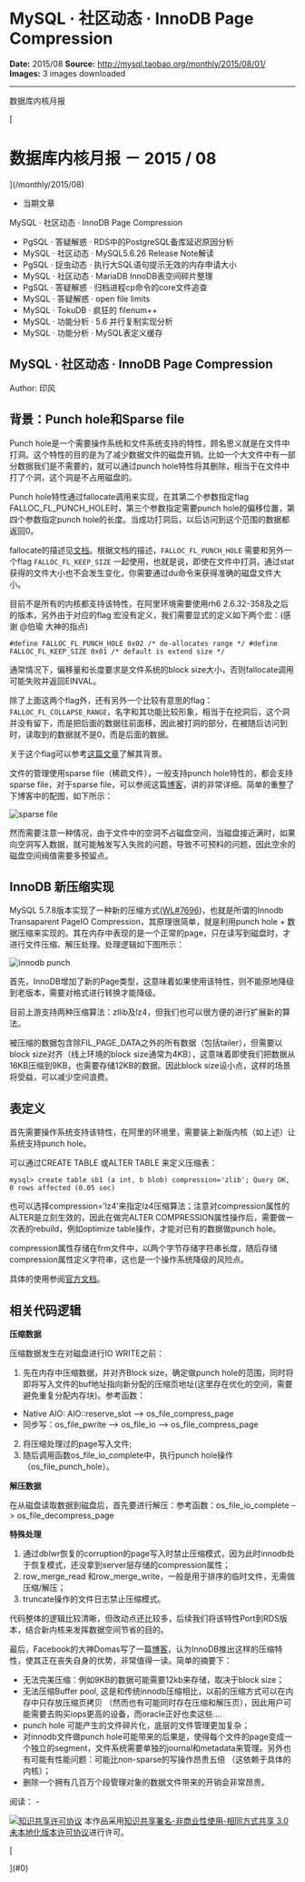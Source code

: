 # MySQL · 社区动态 · InnoDB Page Compression

**Date:** 2015/08
**Source:** http://mysql.taobao.org/monthly/2015/08/01/
**Images:** 3 images downloaded

---

数据库内核月报

 [
 # 数据库内核月报 － 2015 / 08
 ](/monthly/2015/08)

 * 当期文章

 MySQL · 社区动态 · InnoDB Page Compression
* PgSQL · 答疑解惑 · RDS中的PostgreSQL备库延迟原因分析
* MySQL · 社区动态 · MySQL5.6.26 Release Note解读
* PgSQL · 捉虫动态 · 执行大SQL语句提示无效的内存申请大小
* MySQL · 社区动态 · MariaDB InnoDB表空间碎片整理
* PgSQL · 答疑解惑 · 归档进程cp命令的core文件追查
* MySQL · 答疑解惑 · open file limits
* MySQL · TokuDB · 疯狂的 filenum++
* MySQL · 功能分析 · 5.6 并行复制实现分析
* MySQL · 功能分析 · MySQL表定义缓存

 ## MySQL · 社区动态 · InnoDB Page Compression 
 Author: 印风 

 ## 背景：Punch hole和Sparse file

Punch hole是一个需要操作系统和文件系统支持的特性，顾名思义就是在文件中打洞。这个特性的目的是为了减少数据文件的磁盘开销。比如一个大文件中有一部分数据我们是不需要的，就可以通过punch hole特性将其删除，相当于在文件中打了个洞，这个洞是不占用磁盘的。

Punch hole特性通过fallocate调用来实现，在其第二个参数指定flag FALLOC_FL_PUNCH_HOLE时，第三个参数指定需要punch hole的偏移位置，第四个参数指定punch hole的长度。当成功打洞后，以后访问到这个范围的数据都返回0。

fallocate的描述见[文档](http://www.man7.org/linux/man-pages/man2/fallocate.2.html)。根据文档的描述，`FALLOC_FL_PUNCH_HOLE` 需要和另外一个flag `FALLOC_FL_KEEP_SIZE` 一起使用，也就是说，即使在文件中打洞，通过stat获得的文件大小也不会发生变化，你需要通过du命令来获得准确的磁盘文件大小。

目前不是所有的内核都支持该特性，在阿里环境需要使用rh6 2.6.32-358及之后的版本，另外由于对应的flag 宏没有定义，我们需要显式的定义如下两个宏：(感谢 @伯瑜 大神的指点)

`#define FALLOC_FL_PUNCH_HOLE 0x02 /* de-allocates range */
#define FALLOC_FL_KEEP_SIZE 0x01 /* default is extend size */
`

通常情况下，偏移量和长度要求是文件系统的block size大小，否则fallocate调用可能失败并返回EINVAL。

除了上面这两个flag外，还有另外一个比较有意思的flag：`FALLOC_FL_COLLAPSE_RANGE`，名字和其功能比较形象，相当于在挖洞后，这个洞并没有留下，而是把后面的数据往前面移，因此被打洞的部分，在被随后访问到时，读取到的数据就不是0，而是后面的数据。

关于这个flag可以参考[这篇文章](http://lwn.net/Articles/589260/)了解其背景。

文件的管理使用sparse file（稀疏文件），一般支持punch hole特性的，都会支持sparse file，对于sparse file，可以参阅这篇[博客](http://m.blog.csdn.net/blog/changyanmanman/8760033)，讲的非常详细。简单的重整了下博客中的配图，如下所示：

![sparse file](.img/d886ec56b188_innodb-commpress-sparse.png)

然而需要注意一种情况，由于文件中的空洞不占磁盘空间，当磁盘接近满时，如果向空洞写入数据，就可能触发写入失败的问题，导致不可预料的问题，因此空余的磁盘空间阀值需要多预留点。

## InnoDB 新压缩实现

MySQL 5.7.8版本实现了一种新的压缩方式([WL#7696](http://dev.mysql.com/worklog/task/?id=7696))，也就是所谓的Innodb Transaparent PageIO Compression，其原理很简单，就是利用punch hole + 数据压缩来实现的。其在内存中表现的是一个正常的page，只在读写到磁盘时，才进行文件压缩、解压处理。处理逻辑如下图所示：

![innodb punch](.img/8f3f211f7c06_innodb-commpress-punch.png)

首先，InnoDB增加了新的Page类型，这意味着如果使用该特性，则不能原地降级到老版本，需要对格式进行转换才能降级。

目前上游支持两种压缩算法：zllib及lz4，但我们也可以很方便的进行扩展新的算法。

被压缩的数据包含除FIL_PAGE_DATA之外的所有数据（包括tailer），但需要以block size对齐（线上环境的block size通常为4KB），这意味着即使我们把数据从16KB压缩到9KB，也需要存储12KB的数据。因此block size设小点，这样的场景将受益，可以减少空间浪费。

## 表定义

首先需要操作系统支持该特性，在阿里的环境里，需要装上新版内核（如上述）让系统支持punch hole。

可以通过CREATE TABLE 或ALTER TABLE 来定义压缩表：

`mysql> create table sb1 (a int, b blob) compression='zlib';
Query OK, 0 rows affected (0.05 sec)
`

也可以选择compression=’lz4’来指定lz4压缩算法；注意对compression属性的ALTER是立刻生效的，因此在做完ALTER COMPRESSION属性操作后，需要做一次表的rebuild，例如optimize table操作，才能对已有的数据做punch hole。

compression属性存储在frm文件中，以两个字节存储字符串长度，随后存储compression属性定义字符串，这也是一个操作系统降级的风险点。

具体的使用参阅[官方文档](http://dev.mysql.com/doc/refman/5.7/en/innodb-page-compression.html)。

## 相关代码逻辑

**压缩数据**

压缩数据发生在对磁盘进行IO WRITE之前：

1. 先在内存中压缩数据，并对齐Block size，确定做punch hole的范围，同时将即将写入文件的buf地址指向新分配的压缩页地址(这里存在优化的空间，需要避免重复分配内存块)。参考函数：
 * Native AIO: AIO::reserve_slot –> os_file_compress_page
* 同步写：os_file_pwrite –> os_file_io –> os_file_compress_page
2. 将压缩处理过的page写入文件;
3. 随后调用函数os_file_io_complete中，执行punch hole操作（os_file_punch_hole）。

**解压数据**

在从磁盘读取数据到磁盘后，首先要进行解压：参考函数：os_file_io_complete –> os_file_decompress_page

**特殊处理**

1. 通过dblwr恢复的corruption的page写入时禁止压缩模式，因为此时innodb处于恢复模式，还没拿到server层存储的compression属性；
2. row_merge_read 和row_merge_write，一般是用于排序的临时文件，无需做压缩/解压；
3. truncate操作的文件日志禁止压缩模式。

代码整体的逻辑比较清晰，但改动点还比较多，后续我们将该特性Port到RDS版本，结合新内核来发挥数据空间节省的目的。

最后，Facebook的大神Domas写了一篇[博客](http://dom.as/2015/04/09/how-innodb-lost-its-advantage/)，认为InnoDB推出这样的压缩特性，使其正在丧失自身的优势，非常值得一读。简单的摘要下：

* 无法完美压缩：例如9KB的数据可能需要12kb来存储，取决于block size；
* 无法压缩Buffer pool, 这是和传统innodb压缩相比，以前的压缩方式可以在内存中只存放压缩页拷贝 （然而也有可能同时存在压缩和解压页），因此用户可能需要去购买iops更高的设备，而oracle正好也卖这些….
* punch hole 可能产生的文件碎片化，底层的文件管理更加复杂；
* 对innodb文件做punch hole可能带来的后果是，使得每个文件的page变成一个独立的segment，文件系统需要单独的journal和metadata来管理。另外也有可能有性能问题：可能比non-sparse的写操作昂贵五倍 （这依赖于具体的内核）；
* 删除一个拥有几百万个段管理对象的数据文件带来的开销会非常昂贵。

 阅读： - 

[![知识共享许可协议](.img/8232d49bd3e9_88x31.png)](http://creativecommons.org/licenses/by-nc-sa/3.0/)
本作品采用[知识共享署名-非商业性使用-相同方式共享 3.0 未本地化版本许可协议](http://creativecommons.org/licenses/by-nc-sa/3.0/)进行许可。

 [

 ](#0)